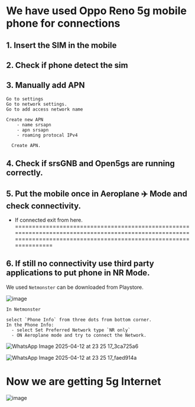 # We have used Oppo Reno 5g mobile phone for connections

## 1. Insert the SIM in the mobile

## 2. Check if phone detect the sim

## 3. Manually add APN
```
Go to settings
Go to network settings.
Go to add access network name

Create new APN
    - name srsapn
    - apn srsapn
    - roaming protocal IPv4

  Create APN.
```

## 4. Check if srsGNB and Open5gs are running correctly.

## 5. Put the mobile once in Aeroplane ✈️ Mode and check connectivity.
- If connected exit from here.
====================================================================================================================================================================

## 6. If still no connectivity use third party applications to put phone in NR Mode.

We used `Netmonster` can be downloaded from Playstore.


![image](https://github.com/user-attachments/assets/c330090c-b70e-4921-b32a-2045a6bd5297)


```
In Netmonster

select `Phone Info` from three dots from bottom corner.
In the Phone Info:
  - select Set Preferred Network type `NR only`
  - ON Aeroplane mode and try to connect the Network.
```

![WhatsApp Image 2025-04-12 at 23 25 17_3ca725a6](https://github.com/user-attachments/assets/6bc4a448-ca70-4609-a7fd-a108ff1ba589)

![WhatsApp Image 2025-04-12 at 23 25 17_faed914a](https://github.com/user-attachments/assets/3cf76336-2d43-4a20-864b-6641dc26ac9d)

# Now we are getting 5g Internet

![image](https://github.com/user-attachments/assets/a3a51ac7-a796-41d6-a865-8e8e1cf17c74)



